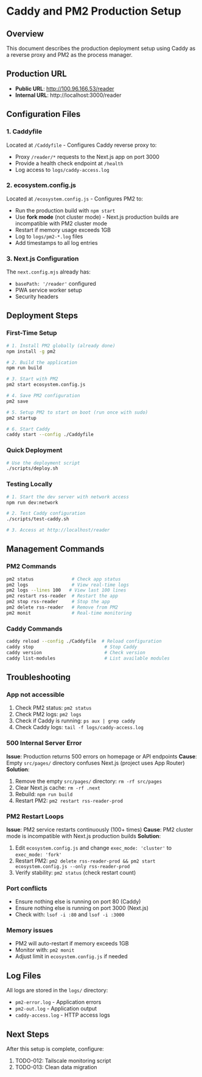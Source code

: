 # Caddy and PM2 Production Setup

## Overview
This document describes the production deployment setup using Caddy as a reverse proxy and PM2 as the process manager.

## Production URL
- **Public URL**: http://100.96.166.53/reader
- **Internal URL**: http://localhost:3000/reader

## Configuration Files

### 1. Caddyfile
Located at `/Caddyfile` - Configures Caddy reverse proxy to:
- Proxy `/reader/*` requests to the Next.js app on port 3000
- Provide a health check endpoint at `/health`
- Log access to `logs/caddy-access.log`

### 2. ecosystem.config.js
Located at `/ecosystem.config.js` - Configures PM2 to:
- Run the production build with `npm start`
- Use **fork mode** (not cluster mode) - Next.js production builds are incompatible with PM2 cluster mode
- Restart if memory usage exceeds 1GB
- Log to `logs/pm2-*.log` files
- Add timestamps to all log entries

### 3. Next.js Configuration
The `next.config.mjs` already has:
- `basePath: '/reader'` configured
- PWA service worker setup
- Security headers

## Deployment Steps

### First-Time Setup
```bash
# 1. Install PM2 globally (already done)
npm install -g pm2

# 2. Build the application
npm run build

# 3. Start with PM2
pm2 start ecosystem.config.js

# 4. Save PM2 configuration
pm2 save

# 5. Setup PM2 to start on boot (run once with sudo)
pm2 startup

# 6. Start Caddy
caddy start --config ./Caddyfile
```

### Quick Deployment
```bash
# Use the deployment script
./scripts/deploy.sh
```

### Testing Locally
```bash
# 1. Start the dev server with network access
npm run dev:network

# 2. Test Caddy configuration
./scripts/test-caddy.sh

# 3. Access at http://localhost/reader
```

## Management Commands

### PM2 Commands
```bash
pm2 status              # Check app status
pm2 logs                # View real-time logs
pm2 logs --lines 100   # View last 100 lines
pm2 restart rss-reader  # Restart the app
pm2 stop rss-reader     # Stop the app
pm2 delete rss-reader   # Remove from PM2
pm2 monit               # Real-time monitoring
```

### Caddy Commands
```bash
caddy reload --config ./Caddyfile  # Reload configuration
caddy stop                          # Stop Caddy
caddy version                       # Check version
caddy list-modules                  # List available modules
```

## Troubleshooting

### App not accessible
1. Check PM2 status: `pm2 status`
2. Check PM2 logs: `pm2 logs`
3. Check if Caddy is running: `ps aux | grep caddy`
4. Check Caddy logs: `tail -f logs/caddy-access.log`

### 500 Internal Server Error
**Issue**: Production returns 500 errors on homepage or API endpoints
**Cause**: Empty `src/pages/` directory confuses Next.js (project uses App Router)
**Solution**: 
1. Remove the empty `src/pages/` directory: `rm -rf src/pages`
2. Clear Next.js cache: `rm -rf .next`
3. Rebuild: `npm run build`
4. Restart PM2: `pm2 restart rss-reader-prod`

### PM2 Restart Loops
**Issue**: PM2 service restarts continuously (100+ times)
**Cause**: PM2 cluster mode is incompatible with Next.js production builds
**Solution**: 
1. Edit `ecosystem.config.js` and change `exec_mode: 'cluster'` to `exec_mode: 'fork'`
2. Restart PM2: `pm2 delete rss-reader-prod && pm2 start ecosystem.config.js --only rss-reader-prod`
3. Verify stability: `pm2 status` (check restart count)

### Port conflicts
- Ensure nothing else is running on port 80 (Caddy)
- Ensure nothing else is running on port 3000 (Next.js)
- Check with: `lsof -i :80` and `lsof -i :3000`

### Memory issues
- PM2 will auto-restart if memory exceeds 1GB
- Monitor with: `pm2 monit`
- Adjust limit in `ecosystem.config.js` if needed

## Log Files
All logs are stored in the `logs/` directory:
- `pm2-error.log` - Application errors
- `pm2-out.log` - Application output
- `caddy-access.log` - HTTP access logs

## Next Steps
After this setup is complete, configure:
1. TODO-012: Tailscale monitoring script
2. TODO-013: Clean data migration
